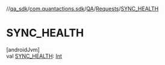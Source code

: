 //[qa_sdk](../../../../index.md)/[com.quantactions.sdk](../../index.md)/[QA](../index.md)/[Requests](index.md)/[SYNC_HEALTH](-s-y-n-c_-h-e-a-l-t-h.md)

# SYNC_HEALTH

[androidJvm]\
val [SYNC_HEALTH](-s-y-n-c_-h-e-a-l-t-h.md): [Int](https://kotlinlang.org/api/latest/jvm/stdlib/kotlin/-int/index.html)
